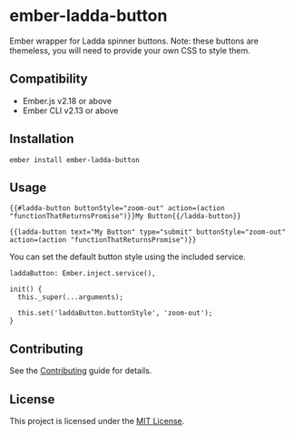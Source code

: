 ember-ladda-button
==============================================================================

Ember wrapper for Ladda spinner buttons. Note: these buttons are themeless, you will need to provide your own CSS to style them.


Compatibility
------------------------------------------------------------------------------

* Ember.js v2.18 or above
* Ember CLI v2.13 or above


Installation
------------------------------------------------------------------------------

```
ember install ember-ladda-button
```


Usage
------------------------------------------------------------------------------

```
{{#ladda-button buttonStyle="zoom-out" action=(action "functionThatReturnsPromise")}}My Button{{/ladda-button}}

{{ladda-button text="My Button" type="submit" buttonStyle="zoom-out" action=(action "functionThatReturnsPromise")}}
```

You can set the default button style using the included service.

```
laddaButton: Ember.inject.service(),

init() {
  this._super(...arguments);

  this.set('laddaButton.buttonStyle', 'zoom-out');
}
```


Contributing
------------------------------------------------------------------------------

See the [Contributing](CONTRIBUTING.md) guide for details.


License
------------------------------------------------------------------------------

This project is licensed under the [MIT License](LICENSE.md).
